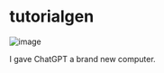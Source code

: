 # tutorialgen

![image](https://github.com/Toshimichi0915/tutorialgen/assets/26406334/6f482222-e2ac-49b0-878a-a5e4eb102b02)

I gave ChatGPT a brand new computer.
